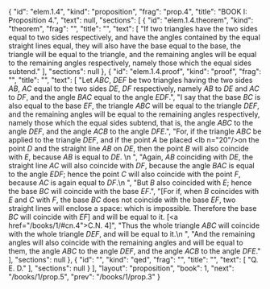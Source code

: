 {
  "id": "elem.1.4",
  "kind": "proposition",
  "frag": "prop.4",
  "title": "BOOK I: Proposition 4.",
  "text": null,
  "sections": [
    {
      "id": "elem.1.4.theorem",
      "kind": "theorem",
      "frag": "",
      "title": "",
      "text": [
        "If two triangles have the two sides equal to two sides respectively, and have the angles contained by the equal straight lines equal, they will also have the base equal to the base, the triangle will be equal to the triangle, and the remaining angles will be equal to the remaining angles respectively, namely those which the equal sides subtend."
      ],
      "sections": null
    },
    {
      "id": "elem.1.4.proof",
      "kind": "proof",
      "frag": "",
      "title": "",
      "text": [
        "Let <var>ABC</var>, <var>DEF</var> be two triangles having the two sides <var>AB</var>, <var>AC</var> equal to the two sides <var>DE</var>, <var>DF</var> respectively, namely <var>AB</var> to <var>DE</var> and <var>AC</var> to <var>DF</var>, and the angle <var>BAC</var> equal to the angle <var>EDF</var>.",
        "I say that the base <var>BC</var> is also equal to the base <var>EF</var>, the triangle <var>ABC</var> will be equal to the triangle <var>DEF</var>, and the remaining angles will be equal to the remaining angles respectively, namely those which the equal sides subtend, that is, the angle <var>ABC</var> to the angle <var>DEF</var>, and the angle <var>ACB</var> to the angle <var>DFE</var>.",
        "For, if the triangle <var>ABC</var> be applied to the triangle <var>DEF</var>, and if the point <var>A</var> be placed <lb n=\"20\"/>on the point <var>D</var> and the straight line <var>AB</var> on <var>DE</var>, then the point <var>B</var> will also coincide with <var>E</var>, because <var>AB</var> is equal to <var>DE</var>. \n        ",
        "Again, <var>AB</var> coinciding with <var>DE</var>, the straight line <var>AC</var> will also coincide with <var>DF</var>, because the angle <var>BAC</var> is equal to the angle <var>EDF</var>; hence the point <var>C</var> will also coincide with the point <var>F</var>, because <var>AC</var> is again equal to <var>DF</var>.\n        ",
        "But <var>B</var> also coincided with <var>E</var>; hence the base <var>BC</var> will coincide with the base <var>EF</var>.",
        "[For if, when <var>B</var> coincides with <var>E</var> and <var>C</var> with <var>F</var>, the base <var>BC</var> does not coincide with the base <var>EF</var>, two straight lines will enclose a space: which is impossible. Therefore the base <var>BC</var> will coincide with <var>EF</var>] and will be equal to it. [<a href=\"/books/1/#cn.4\">C.N. 4</a>]",
        "Thus the whole triangle <var>ABC</var> will coincide with the whole triangle <var>DEF</var>, and will be equal to it.\n        ",
        "And the remaining angles will also coincide with the remaining angles and will be equal to them, the angle <var>ABC</var> to the angle <var>DEF</var>, and the angle <var>ACB</var> to the angle <var>DFE</var>."
      ],
      "sections": null
    },
    {
      "id": "",
      "kind": "qed",
      "frag": "",
      "title": "",
      "text": [
        "Q. E. D."
      ],
      "sections": null
    }
  ],
  "layout": "proposition",
  "book": 1,
  "next": "/books/1/prop.5",
  "prev": "/books/1/prop.3"
}
